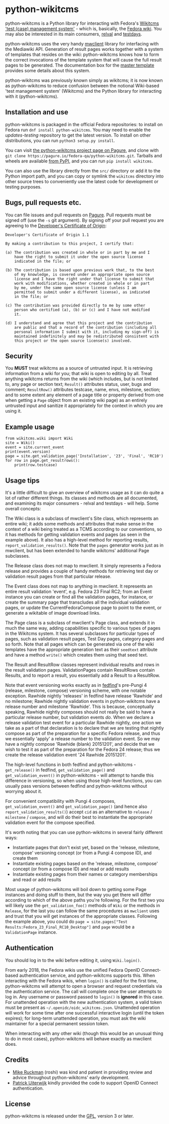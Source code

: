 # python-wikitcms

python-wikitcms is a Python library for interacting with Fedora's [Wikitcms 'test (case) management system'][1] - which is, basically, the [Fedora wiki][2]. You may also be interested in its main consumers, [relval][3] and [testdays][4].

python-wikitcms uses the very handy [mwclient][5] library for interfacing with the Mediawiki API. Generation of result pages works together with a system of templates that resides on the wiki: python-wikitcms knows how to form the correct invocations of the template system that will cause the full result pages to be generated. The documentation box for the [master template][6] provides some details about this system.

python-wikitcms was previously known simply as wikitcms; it is now known as python-wikitcms to reduce confusion between the notional Wiki-based 'test management system' (Wikitcms) and the Python library for interacting with it (python-wikitcms).

## Installation and use

python-wikitcms is packaged in the official Fedora repositories: to install on Fedora run `dnf install python-wikitcms`. You may need to enable the *updates-testing* repository to get the latest version. To install on other distributions, you can run `python3 setup.py install`.

You can visit [the python-wikitcms project page on Pagure][7], and clone with `git clone https://pagure.io/fedora-qa/python-wikitcms.git`. Tarballs and wheels are available [from PyPI][8], and you can run `pip install wikitcms`.

You can also use the library directly from the `src/` directory or add it to the Python import path, and you can copy or symlink the `wikitcms` directory into other source trees to conveniently use the latest code for development or testing purposes.

## Bugs, pull requests etc.

You can file issues and pull requests on [Pagure][7]. Pull requests must be signed off (use the `-s` git argument). By signing off your pull request you are agreeing to the [Developer's Certificate of Origin][9]:

    Developer's Certificate of Origin 1.1

    By making a contribution to this project, I certify that:

    (a) The contribution was created in whole or in part by me and I
        have the right to submit it under the open source license
        indicated in the file; or

    (b) The contribution is based upon previous work that, to the best
        of my knowledge, is covered under an appropriate open source
        license and I have the right under that license to submit that
        work with modifications, whether created in whole or in part
        by me, under the same open source license (unless I am
        permitted to submit under a different license), as indicated
        in the file; or

    (c) The contribution was provided directly to me by some other
        person who certified (a), (b) or (c) and I have not modified
        it.

    (d) I understand and agree that this project and the contribution
        are public and that a record of the contribution (including all
        personal information I submit with it, including my sign-off) is
        maintained indefinitely and may be redistributed consistent with
        this project or the open source license(s) involved.

## Security

You **MUST** treat wikitcms as a source of untrusted input. It is retrieving information from a wiki for you; that wiki is open to editing by all. Treat anything wikitcms returns from the wiki (which includes, but is not limited to, any page or section text; `Result()` attributes status, user, bugs and comment; `ResultRow()` attributes testcase, name, envs, milestone, section; and to some extent any element of a page title or property derived from  one when getting a `Page` object from an existing wiki page) as an entirely untrusted input and sanitize it appropriately for the context in which you are using it.

## Example usage

    from wikitcms.wiki import Wiki
    site = Wiki()
    event = site.current_event
    print(event.version)
    page = site.get_validation_page('Installation', '23', 'Final', 'RC10')
    for row in page.get_resultrows():
        print(row.testcase)

## Usage tips

It's a little difficult to give an overview of wikitcms usage as it can do quite a lot of rather different things. Its classes and methods are all documented, and examining its major consumers - relval and testdays - will help. Some overall concepts:

The Wiki class is a subclass of mwclient's Site class, which represents an entire wiki; it adds some methods and attributes that make sense in the context of a wiki being treated as a TCMS according to our conventions, so it has methods for getting validation events and pages (as seen in the example above). It also has a high-level method for reporting results, `report_validation_results()`. Note that the `pages` generator works just as in mwclient, but has been extended to handle wikitcms' additional Page subclasses.

The Release class does not map to mwclient. It simply represents a Fedora release and provides a couple of handy methods for retrieving test day or validation result pages from that particular release.

The Event class does not map to anything in mwclient. It represents an entire result validation 'event', e.g. Fedora 23 Final RC2; from an Event instance you can create or find all the validation pages, for instance, or create the summary page that transcludes all the individual validation pages, or update the CurrentFedoraCompose page to point to the event, or generate a wikitable of image download links.

The Page class is a subclass of mwclient's Page class, and extends it in much the same way, adding capabilities specific to various types of pages in the Wikitcms system. It has several subclasses for particular types of pages, such as validation result pages, Test Day pages, category pages and so forth. Note that all pages which can be generated via one of the wiki templates have the appropriate generation text as their `seedtext` attribute and have a method `write()` which creates them using that seed text.

The Result and ResultRow classes represent individual results and rows in the result validation pages. ValidationPages contain ResultRows contain Results, and to report a result, you essentially add a Result to a ResultRow.

Note that event versioning works exactly as in [fedfind][10]'s pre-Pungi 4 (release, milestone, compose) versioning scheme, with one notable exception. Rawhide nightly 'releases' in fedfind have release 'Rawhide' and no milestone; Rawhide nightly validation events in python-wikitcms have a release number and milestone 'Rawhide'. This is because, conceptually speaking, Rawhide nightly composes should not really be said to have a particular release number, but validation events *do*. When we declare a release validation test event for a particular Rawhide nightly, one action we take as a part of that declaration is to declare that we are testing that nightly compose as part of the preparation for a specific Fedora release, and thus we essentially 'apply' a release number to the validation event. So we may have a nightly compose 'Rawhide (blank) 20151201', and decide that we wish to test it as part of the preparation for the Fedora 24 release; thus we create the release validation event '24 Rawhide 20151201'.

The high-level functions in both fedfind and python-wikitcms - `get_release()` in fedfind, `get_validation_page()` and `get_validation_event()` in python-wikitcms - will attempt to handle this difference in versioning, so when using those high-level functions, you can usually pass versions between fedfind and python-wikitcms without worrying about it.

For convenient compatibility with Pungi 4 composes, `get_validation_event()` and `get_validation_page()` (and hence also `report_validation_results()`) accept `cid` as an alternative to `release` / `milestone` / `compose`, and will do their best to instantiate the appropriate validation event for the compose specified.

It's worth noting that you can use python-wikitcms in several fairly different ways:

* Instantiate pages that don't exist yet, based on the 'release, milestone, compose' versioning concept (or from a Pungi 4 compose ID), and create them
* Instantiate existing pages based on the 'release, milestone, compose' concept (or from a compose ID) and read or add results
* Instantiate existing pages from their names or category memberships and read or add results

Most usage of python-wikitcms will boil down to getting some Page instances and doing stuff to them, but the way you get there will differ according to which of the above paths you're following. For the first two you will likely use the `get_validation_foo()` methods of `Wiki` or the methods in `Release`, for the last you can follow the same procedures as `mwclient` uses and trust that you will get instances of the appropriate classes. Following the example above, you could do `page = site.pages["Test Results:Fedora_23_Final_RC10_Desktop"]` and `page` would be a `ValidationPage` instance.

## Authentication

You should log in to the wiki before editing it, using `Wiki.login()`.

From early 2018, the Fedora wikis use the unified Fedora OpenID Connect-based authentication service, and python-wikitcms supports this. When interacting with the Fedora wikis, when `login()` is called for the first time, python-wikitcms will attempt to open a browser and request credentials via the authentication service. The call will complete once the user attempts to log in. Any username or password passed to `login()` is **ignored** in this case. For unattended operation with the new authentication system, a valid token must be present as `~/.openidc/oidc_wikitcms.json`. Unattended operation will work for some time after one successful interactive login (until the token expires); for long-term unattended operation, you must ask the wiki maintainer for a special permanent session token.

When interacting with any other wiki (though this would be an unusual thing to do in most cases), python-wikitcms will behave exactly as mwclient does.

## Credits

* [Mike Ruckman][11] (roshi) was kind and patient in providing review and advice throughout python-wikitcms' early development.
* [Patrick Uiterwijk][12] kindly provided the code to support OpenID Connect authentication.

## License

python-wikitcms is released under the [GPL][13], version 3 or later.

 [1]: https://fedoraproject.org/wiki/Wikitcms
 [2]: https://fedoraproject.org/wiki
 [3]: https://pagure.io/fedora-qa/relval
 [4]: https://pagure.io/fedora-qa/testdays
 [5]: https://github.com/mwclient/mwclient
 [6]: https://fedoraproject.org/wiki/Template:Validation_results
 [7]: https://pagure.io/fedora-qa/python-wikitcms
 [8]: https://pypi.python.org/pypi/wikitcms
 [9]: https://developercertificate.org/
 [10]: https://pagure.io/fedora-qa/fedfind
 [11]: https://roshi.fedorapeople.org/
 [12]: https://patrick.uiterwijk.org/
 [13]: https://www.gnu.org/licenses/gpl.txt
